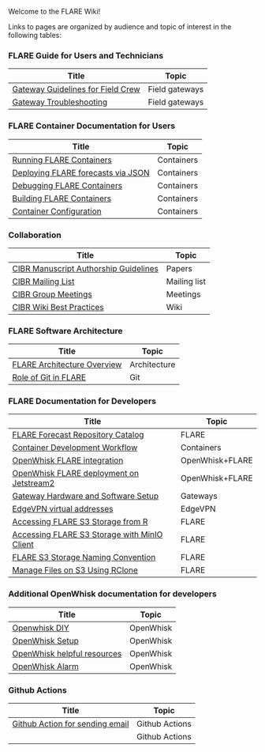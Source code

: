 Welcome to the FLARE Wiki! 

Links to pages are organized by audience and topic of interest in the following tables:

### FLARE Guide for Users and Technicians

| Title | Topic |
|---|---|
| [Gateway Guidelines for Field Crew](Gateway-Guidelines-for-Field-Crew) | Field gateways |
| [Gateway Troubleshooting](Gateway-Troubleshooting) | Field gateways |

### FLARE Container Documentation for Users

| Title | Topic |
|---|---|
| [Running FLARE Containers](How-to-Run-FLARE-Containers) | Containers |
| [Deploying FLARE forecasts via JSON](https://github.com/FLARE-forecast/deployed-forecasts/blob/master/README.md) | Containers |
| [Debugging FLARE Containers](How-to-Debug-FLARE-Containers) | Containers |
| [Building FLARE Containers](How-to-Build-FLARE-Containers) | Containers |
| [Container Configuration](Configuration-File) | Containers |

### Collaboration

| Title | Topic |
|---|---|
| [CIBR Manuscript Authorship Guidelines](CIBR-Manuscript-Authorship-Guidelines) | Papers |
| [CIBR Mailing List](https://groups.io/g/CIBR-FLARE) | Mailing list |
| [CIBR Group Meetings](CIBR-Group-Meetings) | Meetings |
| [CIBR Wiki Best Practices](CIBR-Wiki-Best-Practices) | Wiki |

### FLARE Software Architecture

| Title | Topic |
|---|---|
| [FLARE Architecture Overview](FLARE-Architecture-Overview) | Architecture |
| [Role of Git in FLARE](Role-of-Git-in-FLARE) | Git |


### FLARE Documentation for Developers

| Title | Topic |
|---|---|
| [FLARE Forecast Repository Catalog](FLARE-Forecast-Repository-Catalog) | FLARE |
| [Container Development Workflow](Development-Workflow) | Containers |
| [OpenWhisk FLARE integration](Openwhisk-FLARE-integration) | OpenWhisk+FLARE |
| [OpenWhisk FLARE deployment on Jetstream2](FLARE-OpenWhisk-setup-on-Jetstream2) | OpenWhisk+FLARE |
| [Gateway Hardware and Software Setup](Gateway-Setup) | Gateways |
| [EdgeVPN virtual addresses](CIBR2-Evio-network) | EdgeVPN |
| [Accessing FLARE S3 Storage from R](Accessing-FLARE-S3-Storage-from-R) | FLARE |
| [Accessing FLARE S3 Storage with MinIO Client](Accessing-FLARE-S3-Storage-with-MinIO-Client) | FLARE |
| [FLARE S3 Storage Naming Convention](FLARE-S3-Storage-Naming-Convention) | FLARE |
| [Manage Files on S3 Using RClone](Manage-Files-on-S3-Using-RClone) | FLARE |

### Additional OpenWhisk documentation for developers

| Title | Topic |
|---|---|
| [Openwhisk DIY](Openwhisk-setup-on-local-environment) | OpenWhisk |
| [OpenWhisk Setup](OpenWhisk-setup) | OpenWhisk |
| [OpenWhisk helpful resources](OpenWhisk---helpful-resources) | OpenWhisk |
| [OpenWhisk Alarm](Install-alarm-package-in-Openwhisk) | OpenWhisk |

### Github Actions

| Title | Topic |
|---|---|
| [Github Action for sending email](Github-Action-for-sending-email) | Github Actions |
|  | Github Actions |